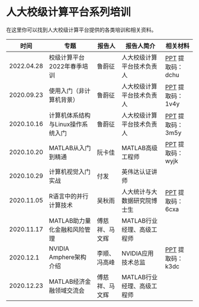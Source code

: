 # 人大校级计算平台系列培训

在这里你可以找到人大校级计算平台提供的各类培训和相关资料。

| 时间       | 专题                              | 报告人 | 报告人简介                   | 相关材料                                                     |
| ---------- | --------------------------------- | ------ | ---------------------------- | ------------------------------------------------------------ |
| 2022.04.28 | 校级计算平台2022年春季培训 | 鲁蔚征 | 人大校级计算平台技术负责人 | [PPT](https://pan.baidu.com/s/1RvMKpV0VBgXILRQDMpp5FQ?pwd=dchu) 提取码：dchu |
| 2020.09.23 | 使用入门（非计算机背景）          | 鲁蔚征 | 人大校级计算平台技术负责人   | [PPT](https://pan.baidu.com/s/1WMZXQYAGaSaQrDtQqAIoeQ) 提取码：1v4y |
| 2020.10.16 | 计算机体系结构与Linux操作系统入门 | 鲁蔚征 | 人大校级计算平台技术负责人   | [PPT](https://pan.baidu.com/s/1Wx9DMpm8SSUkfr5U8zFL5A) 提取码：3m5y |
| 2020.10.20 | MATLAB从入门到精通                | 阮卡佳 | MATLAB高级工程师             | [PPT](https://pan.baidu.com/s/16iCf3HvYNu3_rZ3cr-pYAQ) 提取码：wyjk |
| 2020.10.29 | 计算机视觉入门实战                | 付发   | 英伟达认证讲师               |                                                              |
| 2020.11.05 | R语言中的并行计算技术             | 吴秋雨 | 人大统计与大数据研究院博士生 | [PPT](https://pan.baidu.com/s/1PDumEefC6MBxtq3PKEWqqA) 提取码：6cxa |
| 2020.11.17 | MATLAB助力量化金融和风险管理       | 傅慈祥、马文辉 | MATLAB行业经理、高级工程师 |  |
| 2020.12.1 |   NVIDIA Amphere架构介绍          | 李顺、冯高峰  | NVIDIA应用技术总监    | [PPT](https://pan.baidu.com/s/1agT342VmqjgFrfv8oum9Eg) 提取码：k3dc |
| 2020.12.23 | MATLAB经济金融领域交流会       | 傅慈祥、马文辉 | MATLAB行业经理、高级工程师   |  |